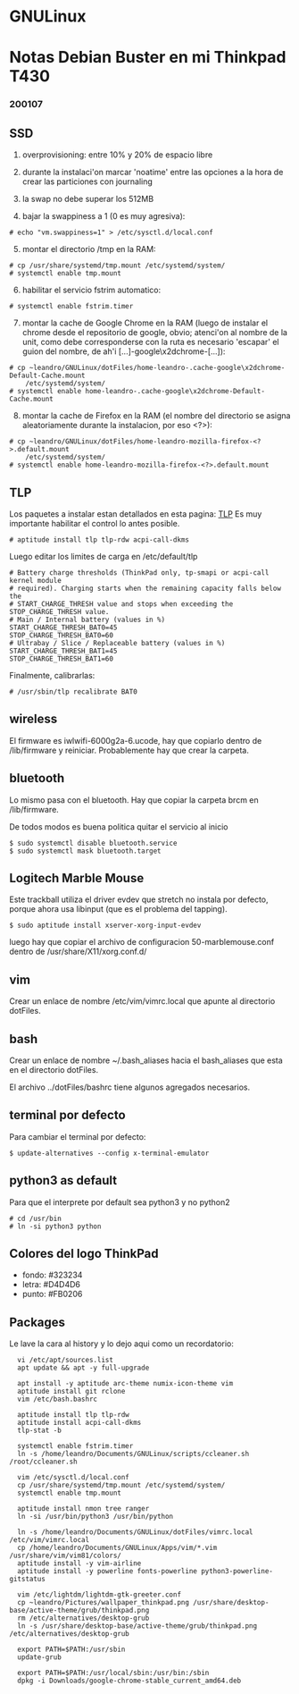 # GNULinux

# Notas Debian Buster en mi Thinkpad T430
### 200107

## SSD

1. overprovisioning: entre 10% y 20% de espacio libre

2. durante la instalaci'on marcar 'noatime' entre las opciones a la hora de
    crear las particiones con journaling

3. la swap no debe superar los 512MB

4. bajar la swappiness a 1 (0 es muy agresiva):
```
# echo "vm.swappiness=1" > /etc/sysctl.d/local.conf
```

5. montar el directorio /tmp en la RAM:
```
# cp /usr/share/systemd/tmp.mount /etc/systemd/system/
# systemctl enable tmp.mount
```

6. habilitar el servicio fstrim automatico:
```
# systemctl enable fstrim.timer
```

7. montar la cache de Google Chrome en la RAM (luego de instalar el chrome
    desde el repositorio de google, obvio; atenci'on al nombre de la unit,
    como debe corresponderse con la ruta es necesario 'escapar' el guion del
    nombre, de ah'i [...]-google\x2dchrome-[...]):
```
# cp ~leandro/GNULinux/dotFiles/home-leandro-.cache-google\x2dchrome-Default-Cache.mount
    /etc/systemd/system/
# systemctl enable home-leandro-.cache-google\x2dchrome-Default-Cache.mount 
```

8. montar la cache de Firefox en la RAM (el nombre del directorio se asigna
    aleatoriamente durante la instalacion, por eso <?>):
```
# cp ~leandro/GNULinux/dotFiles/home-leandro-mozilla-firefox-<?>.default.mount
    /etc/systemd/system/
# systemctl enable home-leandro-mozilla-firefox-<?>.default.mount
```

## TLP

Los paquetes a instalar estan detallados en esta pagina:
[TLP](http://linrunner.de/en/tlp/docs/tlp-linux-advanced-power-management.html) 
Es muy importante habilitar el control lo antes posible.
```
# aptitude install tlp tlp-rdw acpi-call-dkms 
```

Luego editar los limites de carga en /etc/default/tlp
```
# Battery charge thresholds (ThinkPad only, tp-smapi or acpi-call kernel module
# required). Charging starts when the remaining capacity falls below the
# START_CHARGE_THRESH value and stops when exceeding the STOP_CHARGE_THRESH value.
# Main / Internal battery (values in %)
START_CHARGE_THRESH_BAT0=45
STOP_CHARGE_THRESH_BAT0=60
# Ultrabay / Slice / Replaceable battery (values in %)
START_CHARGE_THRESH_BAT1=45
STOP_CHARGE_THRESH_BAT1=60
```

Finalmente, calibrarlas:
```
# /usr/sbin/tlp recalibrate BAT0
```

## wireless

El firmware es iwlwifi-6000g2a-6.ucode, hay que copiarlo dentro de /lib/firmware y reiniciar.
Probablemente hay que crear la carpeta.

## bluetooth

Lo mismo pasa con el bluetooth. Hay que copiar la carpeta brcm en /lib/firmware.

De todos modos es buena politica quitar el servicio al inicio
```
$ sudo systemctl disable bluetooth.service
$ sudo systemctl mask bluetooth.target
```

## Logitech Marble Mouse

Este trackball utiliza el driver evdev que stretch no instala por defecto,
porque ahora usa libinput (que es el problema del tapping).
```
$ sudo aptitude install xserver-xorg-input-evdev
```
luego hay que copiar el archivo de configuracion 50-marblemouse.conf dentro
de /usr/share/X11/xorg.conf.d/

## vim

Crear un enlace de nombre /etc/vim/vimrc.local que apunte al directorio dotFiles.

## bash

Crear un enlace de nombre ~/.bash_aliases hacia el bash_aliases que esta en
el directorio dotFiles.

El archivo ../dotFiles/bashrc tiene algunos agregados necesarios.

## terminal por defecto

Para cambiar el terminal por defecto:
```
$ update-alternatives --config x-terminal-emulator
```

## python3 as default

Para que el interprete por default sea python3 y no python2
```
# cd /usr/bin
# ln -si python3 python
```

## Colores del logo ThinkPad

* fondo: #323234
* letra: #D4D4D6
* punto: #FB0206

## Packages

Le lave la cara al history y lo dejo aqui como un recordatorio:
```
  vi /etc/apt/sources.list
  apt update && apt -y full-upgrade
  
  apt install -y aptitude arc-theme numix-icon-theme vim
  aptitude install git rclone
  vim /etc/bash.bashrc 
  
  aptitude install tlp tlp-rdw 
  aptitude install acpi-call-dkms 
  tlp-stat -b
  
  systemctl enable fstrim.timer 
  ln -s /home/leandro/Documents/GNULinux/scripts/ccleaner.sh /root/ccleaner.sh

  vim /etc/sysctl.d/local.conf
  cp /usr/share/systemd/tmp.mount /etc/systemd/system/
  systemctl enable tmp.mount 

  aptitude install nmon tree ranger
  ln -si /usr/bin/python3 /usr/bin/python

  ln -s /home/leandro/Documents/GNULinux/dotFiles/vimrc.local /etc/vim/vimrc.local
  cp /home/leandro/Documents/GNULinux/Apps/vim/*.vim /usr/share/vim/vim81/colors/
  aptitude install -y vim-airline
  aptitude install -y powerline fonts-powerline python3-powerline-gitstatus 

  vim /etc/lightdm/lightdm-gtk-greeter.conf 
  cp ~leandro/Pictures/wallpaper_thinkpad.png /usr/share/desktop-base/active-theme/grub/thinkpad.png
  rm /etc/alternatives/desktop-grub
  ln -s /usr/share/desktop-base/active-theme/grub/thinkpad.png /etc/alternatives/desktop-grub

  export PATH=$PATH:/usr/sbin
  update-grub 

  export PATH=$PATH:/usr/local/sbin:/usr/bin:/sbin
  dpkg -i Downloads/google-chrome-stable_current_amd64.deb 
```
